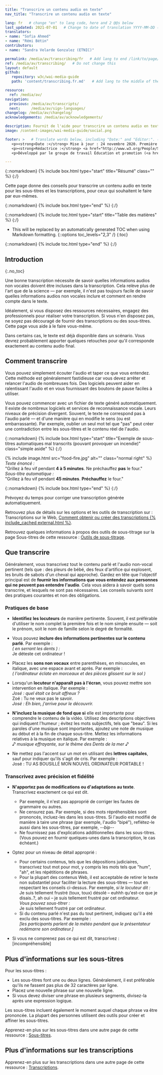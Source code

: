 ```yaml
---
title: "Transcrire un contenu audio en texte"
nav_title: "Transcrire un contenu audio en texte"

lang: fr   # change "en" to lang code, here and 2 @@s below
last_updated: 2021-07-01   # Change to date of translation YYYY-MM-DD (month in middle)
translators:
- name: "Sofia Ahmed"
- name: "Rémi Bétin"
contributors: 
- name: "Sandra Velarde Gonzalez (ETNIC)"

permalink: /media/av/transcribing/fr   # Add lang to end /link/to/page/@@
ref: /media/av/transcribing/   # Do not change this
layout: default
github:
   repository: w3c/wai-media-guide
   path: 'content/transcribing.fr.md'   # Add lang to the middle of the filename, e.g., index.@@.md

resource:
  ref: /media/av/
navigation:
  previous: /media/av/transcripts/
  next:     /media/av/sign-languages/
changelog: /media/av/changelog/
acknowledgements: /media/av/acknowledgements/

description: Fournit de l'aide pour transcrire un contenu audio en texte -- pour créer des sous-titres et des transcriptions pour l'accessibilité des contenus audios et vidéos.
image: /content-images/wai-media-guide/social.png

footer: >   # Translate words below, including "Date:" and "Editor:". (Do not update the date.)
   <p><strong>Date :</strong> Mise à jour : 24 novembre 2020. Première publication en septembre 2019. CHANGELOG.</p>
   <p><strong>Rédactrice :</strong> <a href="http://www.w3.org/People/Shawn">Shawn Lawton Henry</a>. ACKNOWLEDGEMENTS liste les contributeurs et les crédits.</p>
   <p>Développé par le groupe de travail Éducation et promotion (<a href="http://www.w3.org/WAI/EO/">EOWG</a>). Rédigé initialement dans le cadre du projet <a href="https://www.w3.org/WAI/WCAGTA/">WCAG TA</a> financé par le <abbr title="United States">U.S.</abbr> Access Board. Révisé dans le cadre du projet <a href="https://www.w3.org/WAI/expand-access/">WAI Expanding Access</a> financé par la fondation Ford.</p>

---
```


{::nomarkdown}
{% include box.html type="start" title="Résumé" class="" %}
{:/}

Cette page donne des conseils pour transcrire un contenu audio en texte pour les sous-titres et les transcriptions, pour ceux qui souhaitent le faire par eux-mêmes.

{::nomarkdown}
{% include box.html type="end" %}
{:/}

{::nomarkdown}
{% include toc.html type="start" title="Table des matières" %}
{:/}

- This will be replaced by an automatically generated TOC when using Markdown formatting.
{::options toc_levels="2,3" /}
{:toc}

{::nomarkdown}
{% include toc.html type="end" %}
{:/}

## Introduction
{:.no_toc}

Une bonne transcription nécessite de savoir quelles informations audios non vocales doivent être incluses dans la transcription. Cela relève plus de l'art que de la science &mdash; par exemple, il n'est pas toujours facile de savoir quelles informations audios non vocales inclure et comment en rendre compte dans le texte.

Idéalement, si vous disposez des ressources nécessaires, engagez des professionnels pour réaliser votre transcription. Si vous n'en disposez pas, ne soyez pas découragé de fournir des transcriptions ou des sous-titres. Cette page vous aide à le faire vous-même.

Dans certains cas, le texte est déjà disponible dans un scénario. Vous devrez probablement apporter quelques retouches pour qu'il corresponde exactement au contenu audio final.

## Comment transcrire

Vous pouvez simplement écouter l'audio et taper ce que vous entendez. Cette méthode est généralement fastidieuse car vous devez arrêter et relancer l'audio de nombreuses fois. Des logiciels peuvent aider en ralentissant l'audio et en vous fournissant des boutons de pause faciles à utiliser.
<!-- There are some free services online. They tend to have lower accuracy. You can purchase speech recognition software and train it to be more accurate with your voice. This may be a viable option for things like regular podcasts that usually have a single speaker. -->

Vous pouvez commencer avec un fichier de texte généré automatiquement. Il existe de nombreux logiciels et services de reconnaissance vocale. Leurs niveaux de précision divergent. Souvent,  le texte ne correspond pas à l'audio parlé &mdash; et d'une manière qui en modifie le sens (ou est embarrassante). Par exemple, oublier un seul mot tel que "pas" peut créer une contradiction entre les sous-titres et le contenu réel de l'audio.

{::nomarkdown}
{% include box.html type="start" title="Exemple de sous-titres automatiques mal transcrits (pouvant provoquer un incendie)" class="simple aside"  %}
{:/}

{% include image.html src="food-fire.jpg" alt="" class="normal right" %}
_Texte énoncé :_<br>&quot;Grillez à feu vif pendant <strong>4 à 5 minutes</strong>. Ne préchauffez <strong>pas</strong> le four.&quot;<br>
_Sous-titre automatique :_<br>&quot;Grillez à feu vif pendant <strong>45 minutes</strong>. <strong>Préchauffez</strong> le four.&quot;

{::nomarkdown}
{% include box.html type="end" %}
{:/}

Prévoyez du temps pour corriger une transcription générée automatiquement.

Retrouvez plus de détails sur les options et les outils de transcription sur : Transcriptions sur le Web, [Comment obtenir ou créer des transcriptions {% include_cached external.html %}](http://www.uiaccess.com/transcripts/transcripts_on_the_web.html#justdoit).

Retrouvez quelques informations à propos des outils de sous-titrage sur la page Sous-titres de cette ressource : [Outils de sous-titrage](/media/av/captions/#caption-tools).

## Que transcrire

Généralement, vous transcrivez tout le contenu parlé et l'audio non-vocal pertinent (tels que : des pleurs de bébé, des feux d'artifice qui explosent, les bruits de sabots d'un cheval qui approche). Gardez en tête que l'objectif principal est de **fournir les informations que vous entendez aux personnes qui ne peuvent pas entendre l'audio**. Cela vous aidera à savoir quels sons transcrire, et lesquels ne sont pas nécessaires. Les conseils suivants sont des pratiques courantes et non des obligations.

### Pratiques de base

* **Identifiez les locuteurs** de manière pertinente. Souvent, il est préférable d'utiliser le nom complet la première fois et le nom simple ensuite  &mdash; soit le prénom, soit le nom de famille selon le degré de formalité.

* Vous pouvez **inclure des informations pertinentes sur le contenu parlé**. Par exemple :<br>
	<em>( en serrant les dents ) :</em><br>
	Je déteste cet ordinateur !

* Placez les **sons non vocaux** entre parenthèses, en minuscules, en italique, avec une espace avant et après. Par exemple&nbsp;:<br>
	 <em>( l'ordinateur éclate en morceaux et des pièces glissent sur le sol )</em>

* Lorsqu'un **locuteur n'apparaît pas à l'écran**, vous pouvez mettre son intervention en italique. Par exemple&nbsp;:<br>
	<em>José : quel était ce bruit affreux ?</em><br>
	Zoé : Tu ne veux pas le savoir.<br>
	<em>José : Eh bien, j'arrive pour le découvrir.</em>

* **N'incluez la musique de fond que si** elle est importante pour comprendre le contenu de la vidéo. Utilisez des descriptions objectives qui indiquent l'humeur ; évitez les mots subjectifs, tels que "beau". Si les paroles d'une musique sont importantes, ajoutez une note de musique au début et à la fin de chaque sous-titre. Mettez les informations relatives à la musique en italique. Par exemple :<br>
	<em>♪ musique effrayante, sur le thème des Dents de la mer ♪</em>

* Ne mettez pas l'accent sur un mot en utilisant des **lettres capitales**, sauf pour indiquer qu'ils s'agit de cris. Par exemple&nbsp;: <br>
	José : TU AS BOUSILLÉ MON NOUVEL ORDINATEUR PORTABLE !

### Transcrivez avec précision et fidélité

* **N'apportez pas de modifications ou d'adaptations au texte**. Transcrivez exactement ce qui est dit.
   * Par exemple, il n'est pas approprié de corriger les fautes de grammaire ou autres.
   * Ne censurez pas. Par exemple, si des mots répréhensibles sont prononcés, incluez-les dans les sous-titres. Si l'audio est modifié de manière à taire une phrase (par exemple, l'audio "bipé"), reflétez-le aussi dans les sous-titres, par exemple, <em> --bip-- </em>
   * Ne fournissez pas d'explications additionnelles dans les sous-titres. (Vous pouvez en fournir quelques-unes dans la transcription, le cas échéant.)

* Optez pour un niveau de détail approprié :
   * Pour certains contenus, tels que les dépositions judiciaires, transcrivez tout mot pour mot, y compris les mots tels que "hum", "ah", et les répétitions de phrases.
   * Pour la plupart des contenus Web, il est acceptable de retirer le texte non substantiel pour faciliter la lecture des sous-titres &mdash; tout en respectant les conseils ci-dessus. Par exemple, <em>si le locuteur dit :</em><br> Je suis tellement frustré (toux, toux) désolé – euhhh qu'est-ce que je disais..?, ah oui – je suis tellement frustré par cet ordinateur.<br>
<em>Vous pouvez sous-titrer :</em><br>
Je suis tellement frustré par cet ordinateur.
   * Si du contenu parlé n'est pas du tout pertinent, indiquez qu'il a été exclu des sous-titres. Par exemple :<br>
	<em>[les participants parlent de la météo pendant que le présentateur redémarre son ordinateur.]</em>

* Si vous ne comprenez pas ce qui est dit, transcrivez :<br>
[incompréhensible]

## Plus d'informations sur les sous-titres

Pour les sous-titres :

* Les sous-titres font une ou deux lignes. Généralement, il est préférable qu'ils ne fassent pas plus de 32 caractères par ligne.
* Placez une nouvelle phrase sur une nouvelle ligne.
* Si vous devez diviser une phrase en plusieurs segments, divisez-la après une expression logique.

Les sous-titres incluent également le moment auquel chaque phrase va être prononcée. La plupart des personnes utilisent des outils pour créer et affiner les sous-titres.

Apprenez-en plus sur les sous-titres dans une autre page de cette ressource : [Sous-titres](/media/av/captions/).

## Plus d'informations sur les transcriptions

Apprenez-en plus sur les transcriptions dans une autre page de cette ressource : [Transcriptions](/media/av/transcripts/).
